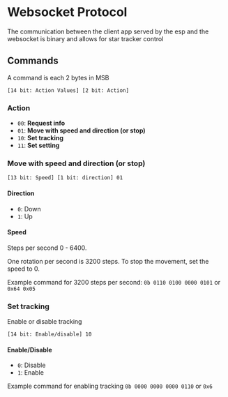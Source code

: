 # Websocket Protocol

The communication between the client app served by the esp and the websocket is binary and allows for star tracker control

## Commands
A command is each 2 bytes in MSB

`[14 bit: Action Values] [2 bit: Action]`

### Action
 
- `00`: **Request info**
- `01`: **Move with speed and direction (or stop)**
- `10`: **Set tracking**
- `11`: **Set setting**


### Move with speed and direction (or stop)
`[13 bit: Speed] [1 bit: direction] 01`

#### Direction
- `0`: Down
- `1`: Up

#### Speed
Steps per second 0 - 6400. 

One rotation per second is 3200 steps. To stop the movement, set the speed to 0.

Example command for 3200 steps per second:
`0b 0110 0100 0000 0101` or `0x64 0x05`

### Set tracking
Enable or disable tracking

`[14 bit: Enable/disable] 10`

#### Enable/Disable
- `0`: Disable
- `1`: Enable

Example command for enabling tracking
`0b 0000 0000 0000 0110` or `0x6`



